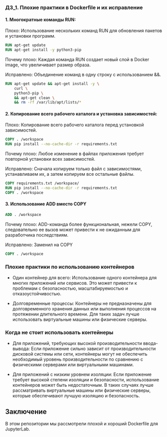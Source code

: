 ### ДЗ_1. Плохие практики в Dockerfile и их исправление
#### 1. Многократные команды RUN:
Плохо: Использование нескольких команд RUN для обновления пакетов и установки программ.
```dockerfile
RUN apt-get update
RUN apt-get install -y python3-pip
```
Почему плохо: Каждая команда RUN создает новый слой в Docker image, что увеличивает размер образа.

Исправлено: Объединение команд в одну строку с использованием &&.
```dockerfile
RUN apt-get update && apt-get install -y \
    curl \
    python3-pip \
    && apt-get clean \
    && rm -rf /var/lib/apt/lists/*
```

#### 2. Копирование всего рабочего каталога и установка зависимостей:

Плохо: Копирование всего рабочего каталога перед установкой зависимостей.
```dockerfile
COPY . /workspace
RUN pip install --no-cache-dir -r requirements.txt
```
Почему плохо: Любое изменение в файлах приложения требует повторной установки всех зависимостей.

Исправлено: Сначала копируем только файл с зависимостями, устанавливаем их, а затем копируем все остальные файлы.

```dockerfile
COPY requirements.txt /workspace/
RUN pip install --no-cache-dir -r requirements.txt
COPY . /workspace
```

#### 3. Использование ADD вместо COPY

```dockerfile
ADD . /workspace
```
Почему плохо: ADD-команда более функциональная, нежели COPY, следовательно ее вызов может привести к не ожиданным для разработчика последствиям.

Исправлено: Заменил на COPY

```dockerfile
COPY . /workspace
```

### Плохие практики по использованию контейнеров
- Один контейнер для всего: Использование одного контейнера для многих приложений или сервисов. Это может привести к проблемам с безопасностью, масштабируемостью и отказоустойчивостью.

- Долговременные процессы: Контейнеры не предназначены для долговременного хранения данных или выполнения процессов на протяжении длительного времени. Для таких задач лучше использовать виртуальные машины или физические серверы.

### Когда не стоит использовать контейнеры
- Для приложений, требующих высокой производительности ввода-вывода: Если приложение сильно зависит от производительности дисковой системы или сети, контейнеры могут не обеспечить необходимый уровень производительности по сравнению с физическими серверами или виртуальными машинами.

- Для приложений с низким уровнем изоляции: Если приложение требует высокой степени изоляции и безопасности, использование контейнеров может быть недостаточным. В таких случаях лучше рассматривать виртуальные машины или физические серверы, которые обеспечивают лучшую изоляцию и безопасность.

## Заключение
В этом репозитории мы рассмотрели плохой и хороший Dockerfile для JupyterLab.